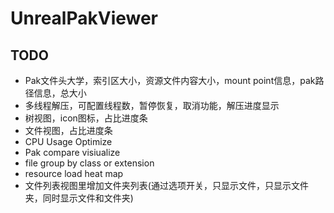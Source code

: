 # UnrealPakViewer ##

## TODO ##

* Pak文件头大学，索引区大小，资源文件内容大小，mount point信息，pak路径信息，总大小
* 多线程解压，可配置线程数，暂停恢复，取消功能，解压进度显示
* 树视图，icon图标，占比进度条
* 文件视图，占比进度条
* CPU Usage Optimize
* Pak compare visiualize
* file group by class or extension
* resource load heat map
* 文件列表视图里增加文件夹列表(通过选项开关，只显示文件，只显示文件夹，同时显示文件和文件夹)